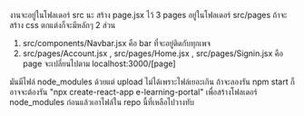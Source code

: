งานจะอยู่ในโฟลเดอร์ src นะ สร้าง page.jsx ไว้ 3 pages อยู่ในโฟลเดอร์ src/pages ถ้าจะสร้าง css ตกแต่งก็จะมีหลักๆ 2 ส่วน
1) src/components/Navbar.jsx คือ bar ที่จะอยู่ติดกับทุกเพจ
2) src/pages/Account.jsx , src/pages/Home.jsx , src/pages/Signin.jsx คือ page จะเปลี่ยนไปตาม localhost:3000/[page]

มันมีไฟล์ node_modules ด้วยแต่ upload ไม่ได้เพราะไฟล์เยอะเกิน ถ้าจะลองรัน npm start ก็อาจจะต้องรัน "npx create-react-app e-learning-portal" 
เพื่อสร้างโฟลเดอร์ node_modules ก่อนแล้วเอาไฟล์ใน repo นี้ที่เหลือไปวางทับ
